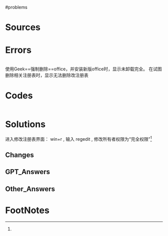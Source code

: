 #problems 

# Sources


# Errors
```bash

```
使用Geek==强制删除==office，并安装新版office时，显示未卸载完全。
在试图删除相关注册表时，显示无法删除改注册表


# Codes

```python

```

# Solutions
进入修改注册表界面：
	win+r , 输入 regedit ,
修改所有者权限为“完全权限”[^1]

## Changes


## GPT_Answers


## Other_Answers


# FootNotes

[^1]: 